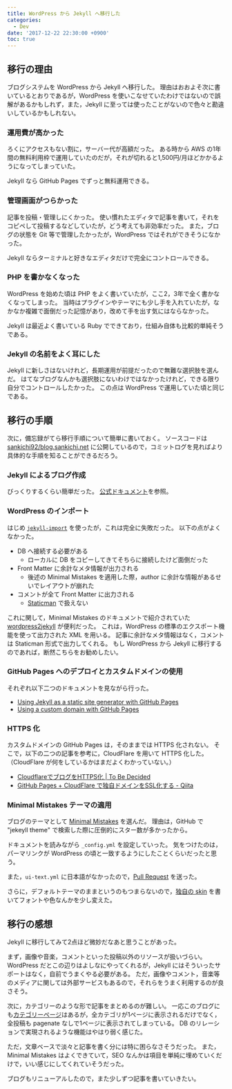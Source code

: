 ```yaml
---
title: WordPress から Jekyll へ移行した
categories:
  - Dev
date: '2017-12-22 22:30:00 +0900'
toc: true
---
```


## 移行の理由

ブログシステムを WordPress から Jekyll へ移行した。
理由はおおよそ次に書いているとおりであるが，WordPress を使いこなせていたわけではないので誤解があるかもしれず，また，Jekyll に至っては使ったことがないので色々と勘違いしているかもしれない。

### 運用費が高かった

ろくにアクセスもない割に，サーバー代が高額だった。
ある時から AWS の1年間の無料利用枠で運用していたのだが，それが切れると1,500円/月ほどかかるようになってしまっていた。

Jekyll なら GitHub Pages でずっと無料運用できる。

### 管理画面がつらかった

記事を投稿・管理しにくかった。
使い慣れたエディタで記事を書いて，それをコピペして投稿するなどしていたが，どう考えても非効率だった。
また，ブログの状態を Git 等で管理したかったが，WordPress ではそれができそうになかった。

Jekyll ならターミナルと好きなエディタだけで完全にコントロールできる。

### PHP を書かなくなった

WordPress を始めた頃は PHP をよく書いていたが，ここ2，3年で全く書かなくなってしまった。
当時はプラグインやテーマにも少し手を入れていたが，なかなか複雑で面倒だった記憶があり，改めて手を出す気にはならなかった。

Jekyll は最近よく書いている Ruby でできており，仕組み自体も比較的単純そうである。

### Jekyll の名前をよく耳にした

Jekyll に新しさはないけれど，長期運用が前提だったので無難な選択肢を選んだ。
はてなブログなんかも選択肢にないわけではなかったけれど，できる限り自分でコントロールしたかった。
この点は WordPress で運用していた頃と同じである。

## 移行の手順

次に，備忘録がてら移行手順について簡単に書いておく。
ソースコードは [sankichi92/blog.sankichi.net](https://github.com/sankichi92/blog.sankichi.net) に公開しているので，コミットログを見ればより具体的な手順を知ることができるだろう。

### Jekyll によるブログ作成

びっくりするくらい簡単だった。
[公式ドキュメント](https://Jekyllrb.com/)を参照。

### WordPress のインポート

はじめ [`jekyll-import`](http://import.jekyllrb.com/docs/wordpress/) を使ったが，これは完全に失敗だった。
以下の点がよくなかった。

- DB へ接続する必要がある
  - ローカルに DB をコピーしてきてそちらに接続したけど面倒だった
- Front Matter に余計なメタ情報が出力される
  - 後述の Minimal Mistakes を適用した際，author に余計な情報があるせいでレイアウトが崩れた
- コメントが全て Front Matter に出力される
  - [Staticman](https://staticman.net/) で扱えない

これに関して，Minimal Mistakes のドキュメントで紹介されていた [wordpress2jekyll](https://github.com/arthurlacoste/wordpress2jekyll) が便利だった。
これは，WordPress の標準のエクスポート機能を使って出力された XML を用いる。
記事に余計なメタ情報はなく，コメントは Staticman 形式で出力してくれる。
もし WordPress から Jekyll に移行するのであれば，断然こちらをお勧めしたい。

### GitHub Pages へのデプロイとカスタムドメインの使用

それぞれ以下二つのドキュメントを見ながら行った。

- [Using Jekyll as a static site generator with GitHub Pages](https://help.github.com/articles/using-jekyll-as-a-static-site-generator-with-github-pages/)
- [Using a custom domain with GitHub Pages](https://help.github.com/articles/using-a-custom-domain-with-github-pages/)

### HTTPS 化

カスタムドメインの GitHub Pages は，そのままでは HTTPS 化されない。
そこで，以下の二つの記事を参考に，CloudFlare を用いて HTTPS 化した。
（CloudFlare が何をしているかはまだよくわかっていない。）

- [CloudflareでブログをHTTPS化 | To Be Decided](https://www.kaitoy.xyz/2016/07/01/https-support-by-cloudflare/)
- [GitHub Pages + CloudFlare で独自ドメインをSSL化する - Qiita](https://qiita.com/noraworld/items/89dd85a434a7b759e00c)

### Minimal Mistakes テーマの適用

ブログのテーマとして [Minimal Mistakes](https://mmistakes.github.io/minimal-mistakes/) を選んだ。
理由は，GitHub で "jekeyll theme" で検索した際に圧倒的にスター数が多かったから。

ドキュメントを読みながら `_config.yml` を設定していった。
気をつけたのは，パーマリンクが WordPress の頃と一致するようにしたことくらいだったと思う。

また，`ui-text.yml` に日本語がなかったので，[Pull Request](https://github.com/mmistakes/minimal-mistakes/pull/1411) を送った。

さらに，デフォルトテーマのままというのもつまらないので，[独自の skin](https://github.com/sankichi92/blog.sankichi.net/blob/master/_sass/minimal-mistakes/skins/_sankichi.scss) を書いてフォントや色なんかを少し変えた。

## 移行の感想

Jekyll に移行してみて2点ほど微妙だなあと思うことがあった。

まず，画像や音楽，コメントといった投稿以外のリソースが扱いづらい。
WordPress だとこの辺りはよしなにやってくれるが，Jekyll にはそういったサポートはなく，自前でうまくやる必要がある。
ただ，画像やコメント，音楽等のメディアに関しては外部サービスもあるので，それらをうまく利用するのが良さそう。

次に，カテゴリーのような形で記事をまとめるのが難しい。
一応このブログにも[カテゴリーページ](https://blog.sankichi.net/categories/)はあるが，全カテゴリが1ページに表示されるだけでなく，全投稿も pagenate なしで1ページに表示されてしまっている。
DB のリレーションで実現されるような機能はやはり弱く感じた。

ただ，文章ベースで淡々と記事を書く分には特に困らなさそうだった。
また，Minimal Mistakes はよくできていて，SEO なんかは項目を単純に埋めていくだけで，いい感じにしてくれていそうだった。

ブログもリニューアルしたので，また少しずつ記事を書いていきたい。
